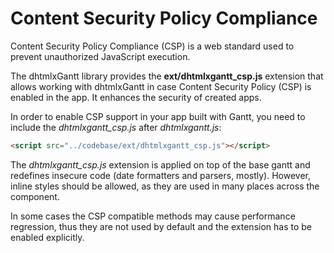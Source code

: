 Content Security Policy Compliance
=========================

Content Security Policy Compliance (CSP) is a web standard used to prevent unauthorized JavaScript execution. 

The dhtmlxGantt library provides the **ext/dhtmlxgantt_csp.js** extension that allows working with dhtmlxGantt 
in case Content Security Policy (CSP) is enabled in the app. It enhances the security of created apps. 

In order to enable CSP support in your app built with Gantt, you need to include the *dhtmlxgantt_csp.js* after *dhtmlxgantt.js*:

~~~html
<script src="../codebase/ext/dhtmlxgantt_csp.js"></script>
~~~


The *dhtmlxgantt_csp.js* extension is applied on top of the base gantt and redefines insecure code (date formatters and parsers, mostly).
However, inline styles should be allowed, as they are used in many places across the component. 

In some cases the CSP compatible methods may cause performance regression, thus they are not used by default and the extension has to be enabled explicitly.